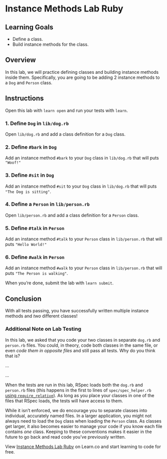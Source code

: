 Instance Methods Lab Ruby
=========================

Learning Goals
--------------

-   Define a class.
-   Build instance methods for the class.

Overview
--------

In this lab, we will practice defining classes and building instance methods inside them. Specifically, you are going to be adding 2 instance methods to a `Dog` and `Person` class.

Instructions
------------

Open this lab with `learn open` and run your tests with `learn`.

### 1. Define `Dog` in `lib/dog.rb`

Open `lib/dog.rb` and add a class definition for a `Dog` class.

### 2. Define `#bark` in `Dog`

Add an instance method `#bark` to your `Dog` class in `lib/dog.rb` that will puts `"Woof!"`

### 3. Define `#sit` in `Dog`

Add an instance method `#sit` to your `Dog` class in `lib/dog.rb` that will puts `"The Dog is sitting"`.

### 4. Define a `Person` in `lib/person.rb`

Open `lib/person.rb` and add a class definition for a `Person` class.

### 5. Define `#talk` in `Person`

Add an instance method `#talk` to your `Person` class in `lib/person.rb` that will puts `"Hello World!"`

### 6. Define `#walk` in `Person`

Add an instance method `#walk` to your `Person` class in `lib/person.rb` that will puts `"The Person is walking"`.

When you’re done, submit the lab with `learn submit`.

Conclusion
----------

With all tests passing, you have successfully written multiple instance methods and *two* different classes!

### Additional Note on Lab Testing

In this lab, we asked that you code your two classes in separate `dog.rb` and `person.rb` files. You could, in theory, code both classes in the same file, or even *code them in opposite files* and still pass all tests. Why do you think that is?

…

…

When the tests are run in this lab, RSpec loads both the `dog.rb` and `person.rb` files (this happens in the first to lines of `spec/spec_helper.rb` [using `require_relative`](https://apidock.com/ruby/Kernel/require_relative)). As long as you place your classes in one of the files that RSpec loads, the tests will have access to them.

While it isn’t enforced, we do encourage you to separate classes into individual, accurately named files. In a larger application, you might not always need to load the `Dog` class when loading the `Person` class. As classes get larger, it also becomes easier to manage your code if you know each file contains *one* class. Keeping to these conventions makes it easier in the future to go back and read code you’ve previously written.

View [Instance Methods Lab Ruby](https://learn.co/lessons/instance-methods-lab-ruby "Instance Methods Lab Ruby") on Learn.co and start learning to code for free.
